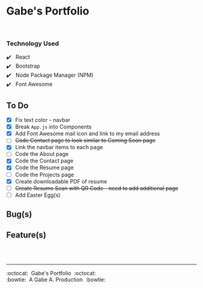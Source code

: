 # Gabe's Portfolio

<br />

### Technology Used

:heavy_check_mark:&nbsp;&nbsp; React <br />
:heavy_check_mark:&nbsp;&nbsp; Bootstrap <br />
:heavy_check_mark:&nbsp;&nbsp; Node Package Manager (NPM) <br />
:heavy_check_mark:&nbsp;&nbsp; Font Awesome <br />

## To Do

- [x] Fix text color - navbar
- [x] Break `App.js` into Components
- [x] Add Font Awesome mail icon and link to my email address
- [ ] ~~Code Contact page to look similar to Coming Soon page~~
- [x] Link the navbar items to each page
- [ ] Code the About page
- [x] Code the Contact page
- [x] Code the Resume page
- [ ] Code the Projects page
- [x] Create downloadable PDF of resume
- [ ] ~~Create Resume Scan with QR Code - need to add additional page~~
- [ ] Add Easter Egg(s)

## Bug(s)

## Feature(s)

<br/>
<br/>

---

:octocat:&nbsp;&nbsp;Gabe's Portfolio&nbsp;&nbsp;:octocat: <br/>
:bowtie:&nbsp;&nbsp;A Gabe A. Production&nbsp;&nbsp;:bowtie:
